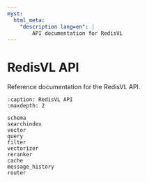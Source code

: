 ```yaml
---
myst:
  html_meta:
    "description lang=en": |
        API documentation for RedisVL
---
```


# RedisVL API

Reference documentation for the RedisVL API.

```{toctree}
:caption: RedisVL API
:maxdepth: 2

schema
searchindex
vector
query
filter
vectorizer
reranker
cache
message_history
router
```

